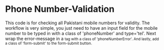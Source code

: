 # Phone Number-Validation 
This code is for checking all Pakistani mobile numbers for validity. The workflow is very simple, you just need to have an input field for the mobile number to be typed in with a class of 'phoneNumber' and type='tel'. Next wrap the error-message in a <small> tag with a class of 'phoneNumberError'. And lastly, add a class of 'form-submit' to the form-submit button.
